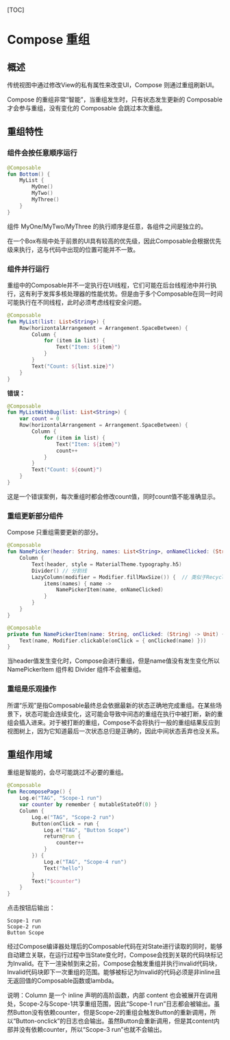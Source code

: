 [TOC]

# Compose 重组

## 概述

传统视图中通过修改View的私有属性来改变UI，Compose 则通过重组刷新UI。

Compose 的重组非常“智能”，当重组发生时，只有状态发生更新的 Composable 才会参与重组，没有变化的 Composable 会跳过本次重组。



## 重组特性

### 组件会按任意顺序运行

```kotlin
@Composable
fun Bottom() {
    MyList {
        MyOne()
        MyTwo()
        MyThree()
    }
}
```

组件 MyOne/MyTwo/MyThree 的执行顺序是任意，各组件之间是独立的。

在一个Box布局中处于前景的UI具有较高的优先级，因此Composable会根据优先级来执行，这与代码中出现的位置可能并不一致。

### 组件并行运行

重组中的Composable并不一定执行在UI线程，它们可能在后台线程池中并行执行，这有利于发挥多核处理器的性能优势。但是由于多个Composable在同一时间可能执行在不同线程，此时必须考虑线程安全问题。

```kotlin
@Composable
fun MyList(list: List<String>) {
    Row(horizontalArrangement = Arrangement.SpaceBetween) {
        Column {
            for (item in list) {
                Text("Item: ${item}")
            }
        }
        Text("Count: ${list.size}")
    }
}
```

**错误：**

```kotlin
@Composable
fun MyListWithBug(list: List<String>) {
    var count = 0
    Row(horizontalArrangement = Arrangement.SpaceBetween) {
        Column {
            for (item in list) {
                Text("Item: ${item}")
                count++
            }
        }
        Text("Count: ${count}")
    }
}
```

这是一个错误案例，每次重组时都会修改count值，同时count值不能准确显示。

### 重组更新部分组件

Compose 只重组需要更新的部分。

```kotlin
@Composable
fun NamePicker(header: String, names: List<String>, onNameClicked: (String) -> Unit) {
    Column {
        Text(header, style = MaterialTheme.typography.h5)
        Divider() // 分割线
        LazyColumn(modifier = Modifier.fillMaxSize()) {  // 类似于RecyclerView，后续章节会讲
            items(names) { name ->
                NamePickerItem(name, onNameClicked)
            }
        }
    }
}

@Composable
private fun NamePickerItem(name: String, onClicked: (String) -> Unit) {
    Text(name, Modifier.clickable(onClick = { onClicked(name) }))
}
```

当header值发生变化时，Compose会进行重组，但是name值没有发生变化所以 NamePickerItem 组件和 Divider 组件不会被重组。

### 重组是乐观操作

所谓“乐观”是指Composable最终总会依据最新的状态正确地完成重组。在某些场景下，状态可能会连续变化，这可能会导致中间态的重组在执行中被打断，新的重组会插入进来。对于被打断的重组，Compose不会将执行一般的重组结果反应到视图树上，因为它知道最后一次状态总归是正确的，因此中间状态丢弃也没关系。



## 重组作用域

重组是智能的，会尽可能跳过不必要的重组。

```kotlin
@Composable
fun RecomposePage() {
    Log.e("TAG", "Scope-1 run")
    var counter by remember { mutableStateOf(0) }
    Column {
        Log.e("TAG", "Scope-2 run")
        Button(onClick = run {
            Log.e("TAG", "Button Scope")
            return@run {
                counter++
            }
        }) {
            Log.e("TAG", "Scope-4 run")
            Text("hello")
        }
        Text("$counter")
    }
}
```

点击按钮后输出：

```
Scope-1 run
Scope-2 run
Button Scope
```

经过Compose编译器处理后的Composable代码在对State进行读取的同时，能够自动建立关联，在运行过程中当State变化时，Compose会找到关联的代码块标记为Invalid。在下一渲染帧到来之前，Compose会触发重组并执行invalid代码块，Invalid代码块即下一次重组的范围。能够被标记为Invalid的代码必须是非inline且无返回值的Composable函数或lambda。

说明：Column 是一个 inline 声明的高阶函数，内部 content 也会被展开在调用处，Scope-2与Scope-1共享重组范围，因此“Scope-1 run”日志都会被输出。虽然Button没有依赖counter，但是Scope-2的重组会触发Button的重新调用，所以“Button-onclick”的日志也会输出。虽然Button会重新调用，但是其content内部并没有依赖counter，所以“Scope-3 run”也就不会输出。



